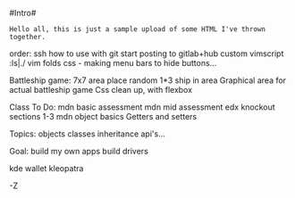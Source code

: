 #Intro#

	Hello all, this is just a sample upload of some HTML I've thrown together.


order:
ssh how to use with git
start posting to gitlab+hub
custom vimscript :ls|./
vim folds
css - making menu bars to hide buttons...

Battleship game:
7x7 area
place random 1*3 ship in area
Graphical area for actual battleship game
Css clean up, with flexbox



Class To Do:
mdn basic assessment
mdn mid assessment
edx knockout sections 1-3
mdn object basics
Getters and setters

Topics:
objects
classes
inheritance
api's...

Goal:
build my own apps
build drivers

kde wallet
kleopatra

-Z
